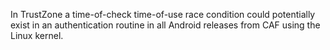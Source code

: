 In TrustZone a time-of-check time-of-use race condition could potentially exist in an authentication routine in all Android releases from CAF using the Linux kernel.